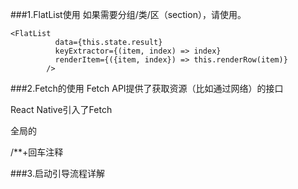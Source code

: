 ###1.FlatList使用
    如果需要分组/类/区（section），请使用<SectionList>。
    
    <FlatList
              data={this.state.result}
              keyExtractor={(item, index) => index}
              renderItem={({item, index}) => this.renderRow(item)}
            />
            
###2.Fetch的使用
Fetch API提供了获取资源（比如通过网络）的接口

React Native引入了Fetch

全局的

/**+回车注释

###3.启动引导流程详解







